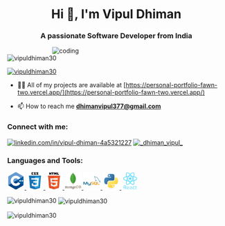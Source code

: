 
<h1 align="center">Hi 👋, I'm Vipul Dhiman</h1>
<h3 align="center">A passionate Software Developer from India</h3>
<img align="right" alt="coding" width="400" src="https://user-images.githubusercontent.com/55389276/140866485-8fb1c876-9a8f-4d6a-98dc-08c4981eaf70.gif">
<p align="left"> <img src="https://komarev.com/ghpvc/?username=vipuldhiman30&label=Profile%20views&color=0e75b6&style=flat" alt="vipuldhiman30" /> </p>

<p align="left"> <a href="https://github.com/ryo-ma/github-profile-trophy"><img src="https://github-profile-trophy.vercel.app/?username=vipuldhiman30" alt="vipuldhiman30" /></a> </p>

- 👨‍💻 All of my projects are available at [https://personal-portfolio-fawn-two.vercel.app/](https://personal-portfolio-fawn-two.vercel.app/)

- 📫 How to reach me **dhimanvipul377@gmail.com**

<h3 align="left">Connect with me:</h3>
<p align="left">
<a href="https://linkedin.com/in/linkedin.com/in/vipul-dhiman-4a5321227" target="blank"><img align="center" src="https://raw.githubusercontent.com/rahuldkjain/github-profile-readme-generator/master/src/images/icons/Social/linked-in-alt.svg" alt="linkedin.com/in/vipul-dhiman-4a5321227" height="30" width="40" /></a>
<a href="https://instagram.com/_dhiman_vipul_" target="blank"><img align="center" src="https://raw.githubusercontent.com/rahuldkjain/github-profile-readme-generator/master/src/images/icons/Social/instagram.svg" alt="_dhiman_vipul_" height="30" width="40" /></a>
</p>

<h3 align="left">Languages and Tools:</h3>
<p align="left"> <a href="https://www.w3schools.com/cpp/" target="_blank" rel="noreferrer"> <img src="https://raw.githubusercontent.com/devicons/devicon/master/icons/cplusplus/cplusplus-original.svg" alt="cplusplus" width="40" height="40"/> </a> <a href="https://www.w3schools.com/css/" target="_blank" rel="noreferrer"> <img src="https://raw.githubusercontent.com/devicons/devicon/master/icons/css3/css3-original-wordmark.svg" alt="css3" width="40" height="40"/> </a> <a href="https://www.w3.org/html/" target="_blank" rel="noreferrer"> <img src="https://raw.githubusercontent.com/devicons/devicon/master/icons/html5/html5-original-wordmark.svg" alt="html5" width="40" height="40"/> </a> <a href="https://www.mongodb.com/" target="_blank" rel="noreferrer"> <img src="https://raw.githubusercontent.com/devicons/devicon/master/icons/mongodb/mongodb-original-wordmark.svg" alt="mongodb" width="40" height="40"/> </a> <a href="https://www.mysql.com/" target="_blank" rel="noreferrer"> <img src="https://raw.githubusercontent.com/devicons/devicon/master/icons/mysql/mysql-original-wordmark.svg" alt="mysql" width="40" height="40"/> </a> <a href="https://www.python.org" target="_blank" rel="noreferrer"> <img src="https://raw.githubusercontent.com/devicons/devicon/master/icons/python/python-original.svg" alt="python" width="40" height="40"/> </a> <a href="https://reactjs.org/" target="_blank" rel="noreferrer"> <img src="https://raw.githubusercontent.com/devicons/devicon/master/icons/react/react-original-wordmark.svg" alt="react" width="40" height="40"/> </a> </p>

<p><img align="left" src="https://github-readme-stats.vercel.app/api/top-langs?username=vipuldhiman30&show_icons=true&locale=en&layout=compact" alt="vipuldhiman30" /></p>

<p>&nbsp;<img align="center" src="https://github-readme-stats.vercel.app/api?username=vipuldhiman30&show_icons=true&locale=en" alt="vipuldhiman30" /></p>

<p><img align="center" src="https://github-readme-streak-stats.herokuapp.com/?user=vipuldhiman30&" alt="vipuldhiman30" /></p>
